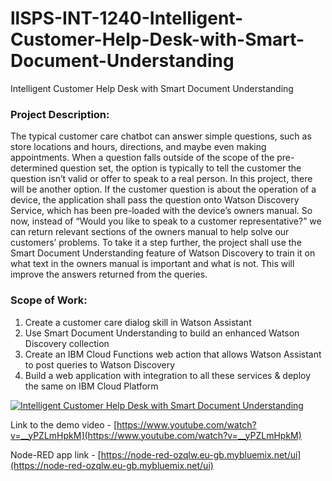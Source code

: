 # llSPS-INT-1240-Intelligent-Customer-Help-Desk-with-Smart-Document-Understanding
Intelligent Customer Help Desk with Smart Document Understanding

### Project Description:
The typical customer care chatbot can answer simple questions, such as store locations and hours, directions, and maybe even making appointments. When a question falls outside of the scope of the pre-determined question set, the option is typically to tell the customer the question isn’t valid or offer to speak to a real person. In this project, there will be another option. If the customer question is about the operation of a device, the application shall pass the question onto Watson Discovery Service, which has been pre-loaded with the device’s owners manual. So now, instead of “Would you like to speak to a customer representative?” we can return relevant sections of the owners manual to help solve our customers’ problems. To take it a step further, the project shall use the Smart Document Understanding feature of Watson Discovery to train it on what text in the owners manual is important and what is not. This will improve the answers returned from the queries.

### Scope of Work:
1. Create a customer care dialog skill in Watson Assistant
2. Use Smart Document Understanding to build an enhanced Watson Discovery collection
3. Create an IBM Cloud Functions web action that allows Watson Assistant to post queries to Watson Discovery
4. Build a web application with integration to all these services & deploy the same on IBM Cloud Platform


[![Intelligent Customer Help Desk with Smart Document Understanding](https://img.youtube.com/vi/__yPZLmHpkM/0.jpg)](https://www.youtube.com/watch?v=__yPZLmHpkM "Intelligent Customer Help Desk with Smart Document Understanding")

Link to the demo video -
[https://www.youtube.com/watch?v=__yPZLmHpkM](https://www.youtube.com/watch?v=__yPZLmHpkM)

Node-RED app link - 
[https://node-red-ozqlw.eu-gb.mybluemix.net/ui](https://node-red-ozqlw.eu-gb.mybluemix.net/ui)
